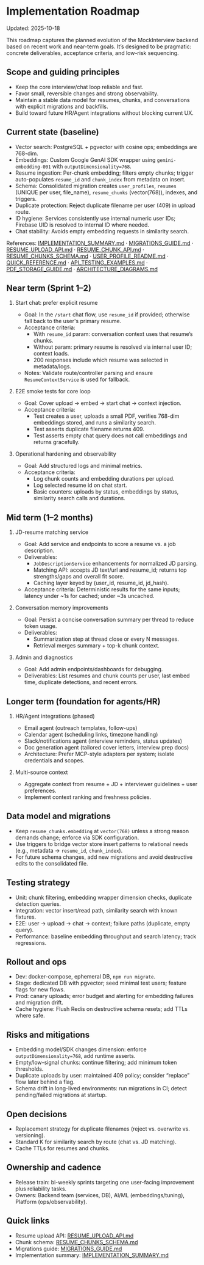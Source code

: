 # Implementation Roadmap

Updated: 2025-10-18

This roadmap captures the planned evolution of the MockInterview backend based on recent work and near-term goals. It’s designed to be pragmatic: concrete deliverables, acceptance criteria, and low-risk sequencing.

## Scope and guiding principles

- Keep the core interview/chat loop reliable and fast.
- Favor small, reversible changes and strong observability.
- Maintain a stable data model for resumes, chunks, and conversations with explicit migrations and backfills.
- Build toward future HR/Agent integrations without blocking current UX.

## Current state (baseline)

- Vector search: PostgreSQL + pgvector with cosine ops; embeddings are 768-dim.
- Embeddings: Custom Google GenAI SDK wrapper using `gemini-embedding-001` with `outputDimensionality=768`.
- Resume ingestion: Per-chunk embedding; filters empty chunks; trigger auto-populates `resume_id` and `chunk_index` from metadata on insert.
- Schema: Consolidated migration creates `user_profiles`, `resumes` (UNIQUE per user, file_name), `resume_chunks` (vector(768)), indexes, and triggers.
- Duplicate protection: Reject duplicate filename per user (409) in upload route.
- ID hygiene: Services consistently use internal numeric user IDs; Firebase UID is resolved to internal ID where needed.
- Chat stability: Avoids empty embedding requests in similarity search.

References: [IMPLEMENTATION_SUMMARY.md](./IMPLEMENTATION_SUMMARY.md) · [MIGRATIONS_GUIDE.md](./MIGRATIONS_GUIDE.md) · [RESUME_UPLOAD_API.md](./RESUME_UPLOAD_API.md) · [RESUME_CHUNK_API.md](./RESUME_CHUNK_API.md) · [RESUME_CHUNKS_SCHEMA.md](./RESUME_CHUNKS_SCHEMA.md) · [USER_PROFILE_README.md](./USER_PROFILE_README.md) · [QUICK_REFERENCE.md](./QUICK_REFERENCE.md) · [API_TESTING_EXAMPLES.md](./API_TESTING_EXAMPLES.md) · [PDF_STORAGE_GUIDE.md](./PDF_STORAGE_GUIDE.md) · [ARCHITECTURE_DIAGRAMS.md](./ARCHITECTURE_DIAGRAMS.md)

## Near term (Sprint 1–2)

1. Start chat: prefer explicit resume

   - Goal: In the `/start` chat flow, use `resume_id` if provided; otherwise fall back to the user's primary resume.
   - Acceptance criteria:
     - With `resume_id` param: conversation context uses that resume’s chunks.
     - Without param: primary resume is resolved via internal user ID; context loads.
     - 200 responses include which resume was selected in metadata/logs.
   - Notes: Validate route/controller parsing and ensure `ResumeContextService` is used for fallback.

1. E2E smoke tests for core loop

   - Goal: Cover upload → embed → start chat → context injection.
   - Acceptance criteria:
     - Test creates a user, uploads a small PDF, verifies 768-dim embeddings stored, and runs a similarity search.
     - Test asserts duplicate filename returns 409.
     - Test asserts empty chat query does not call embeddings and returns gracefully.

1. Operational hardening and observability

   - Goal: Add structured logs and minimal metrics.
   - Acceptance criteria:
     - Log chunk counts and embedding durations per upload.
     - Log selected resume id on chat start.
     - Basic counters: uploads by status, embeddings by status, similarity search calls and durations.

## Mid term (1–2 months)

1. JD-resume matching service

   - Goal: Add service and endpoints to score a resume vs. a job description.
   - Deliverables:
     - `JobDescriptionService` enhancements for normalized JD parsing.
     - Matching API: accepts JD text/url and resume_id; returns top strengths/gaps and overall fit score.
     - Caching layer keyed by (user_id, resume_id, jd_hash).
   - Acceptance criteria: Deterministic results for the same inputs; latency under ~1s for cached; under ~3s uncached.

1. Conversation memory improvements

   - Goal: Persist a concise conversation summary per thread to reduce token usage.
   - Deliverables:
     - Summarization step at thread close or every N messages.
     - Retrieval merges summary + top-k chunk context.

1. Admin and diagnostics

   - Goal: Add admin endpoints/dashboards for debugging.
   - Deliverables: List resumes and chunk counts per user, last embed time, duplicate detections, and recent errors.

## Longer term (foundation for agents/HR)

1. HR/Agent integrations (phased)

   - Email agent (outreach templates, follow-ups)
   - Calendar agent (scheduling links, timezone handling)
   - Slack/notifications agent (interview reminders, status updates)
   - Doc generation agent (tailored cover letters, interview prep docs)
   - Architecture: Prefer MCP-style adapters per system; isolate credentials and scopes.

1. Multi-source context

   - Aggregate context from resume + JD + interviewer guidelines + user preferences.
   - Implement context ranking and freshness policies.

## Data model and migrations

- Keep `resume_chunks.embedding` at `vector(768)` unless a strong reason demands change; enforce via SDK configuration.
- Use triggers to bridge vector store insert patterns to relational needs (e.g., metadata → `resume_id`, `chunk_index`).
- For future schema changes, add new migrations and avoid destructive edits to the consolidated file.

## Testing strategy

- Unit: chunk filtering, embedding wrapper dimension checks, duplicate detection queries.
- Integration: vector insert/read path, similarity search with known fixtures.
- E2E: user -> upload -> chat -> context; failure paths (duplicate, empty query).
- Performance: baseline embedding throughput and search latency; track regressions.

## Rollout and ops

- Dev: docker-compose, ephemeral DB, `npm run migrate`.
- Stage: dedicated DB with pgvector; seed minimal test users; feature flags for new flows.
- Prod: canary uploads; error budget and alerting for embedding failures and migration drift.
- Cache hygiene: Flush Redis on destructive schema resets; add TTLs where safe.

## Risks and mitigations

- Embedding model/SDK changes dimension: enforce `outputDimensionality=768`, add runtime asserts.
- Empty/low-signal chunks: continue filtering; add minimum token thresholds.
- Duplicate uploads by user: maintained 409 policy; consider “replace” flow later behind a flag.
- Schema drift in long-lived environments: run migrations in CI; detect pending/failed migrations at startup.

## Open decisions

- Replacement strategy for duplicate filenames (reject vs. overwrite vs. versioning).
- Standard K for similarity search by route (chat vs. JD matching).
- Cache TTLs for resumes and chunks.

## Ownership and cadence

- Release train: bi-weekly sprints targeting one user-facing improvement plus reliability tasks.
- Owners: Backend team (services, DB), AI/ML (embeddings/tuning), Platform (ops/observability).

## Quick links

- Resume upload API: [RESUME_UPLOAD_API.md](./RESUME_UPLOAD_API.md)
- Chunk schema: [RESUME_CHUNKS_SCHEMA.md](./RESUME_CHUNKS_SCHEMA.md)
- Migrations guide: [MIGRATIONS_GUIDE.md](./MIGRATIONS_GUIDE.md)
- Implementation summary: [IMPLEMENTATION_SUMMARY.md](./IMPLEMENTATION_SUMMARY.md)
